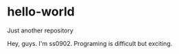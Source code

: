 # hello-world
Just another repository

Hey, guys. I'm ss0902. Programing is difficult but exciting.
